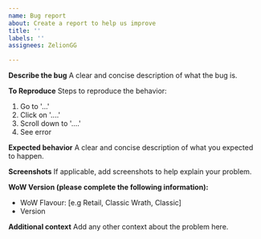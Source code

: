 ```yaml
---
name: Bug report
about: Create a report to help us improve
title: ''
labels: ''
assignees: ZelionGG

---
```


**Describe the bug**
A clear and concise description of what the bug is.

**To Reproduce**
Steps to reproduce the behavior:
1. Go to '...'
2. Click on '....'
3. Scroll down to '....'
4. See error

**Expected behavior**
A clear and concise description of what you expected to happen.

**Screenshots**
If applicable, add screenshots to help explain your problem.

**WoW Version (please complete the following information):**
 - WoW Flavour: [e.g Retail, Classic Wrath, Classic] 
 - Version

**Additional context**
Add any other context about the problem here.
